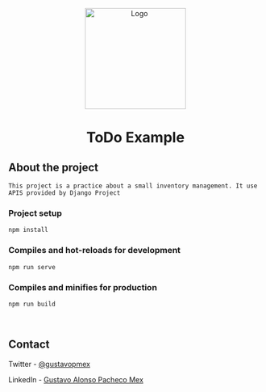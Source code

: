<!-- PROJECT LOGO -->
<p align="center">
  <a href="https://github.com/GustavoPMex/social_network.git">
    <img src="https://i.imgur.com/b67v87R.png" alt="Logo" width="200" height="200">
  </a>

  <h1 align="center">ToDo Example</h1>

</p>


## About the project
```
This project is a practice about a small inventory management. It use APIS provided by Django Project
```

### Project setup
```
npm install
```

### Compiles and hot-reloads for development
```
npm run serve
```

### Compiles and minifies for production
```
npm run build
```

<br>

## Contact
Twitter - [@gustavopmex](https://twitter.com/gustavopmex)

LinkedIn - [Gustavo Alonso Pacheco Mex](https://www.linkedin.com/in/gustavopmex/)